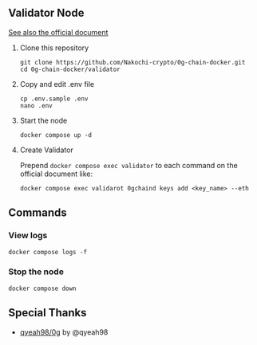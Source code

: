 ## Validator Node

[See also the official document](https://docs.0g.ai/0g-doc/run-a-node/validator-node)

1. Clone this repository

    ```
    git clone https://github.com/Nakochi-crypto/0g-chain-docker.git
    cd 0g-chain-docker/validator
    ```

2. Copy and edit .env file

    ```
    cp .env.sample .env
    nano .env
    ```

3. Start the node

    ```
    docker compose up -d
    ```

4. Create Validator

    Prepend `docker compose exec validator` to each command on the official document like:

    ```
    docker compose exec validarot 0gchaind keys add <key_name> --eth
    ```

## Commands

### View logs

```
docker compose logs -f
```

### Stop the node

```
docker compose down
```

## Special Thanks

- [qyeah98/0g](https://github.com/qyeah98/0g/) by @qyeah98
